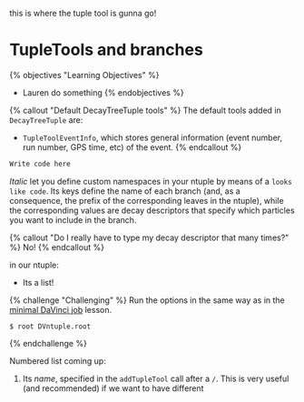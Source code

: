 


this is where the tuple tool is gunna go!


# TupleTools and branches

{% objectives "Learning Objectives" %}
* Lauren do something
{% endobjectives %} 

{% callout "Default DecayTreeTuple tools" %}
The default tools added in `DecayTreeTuple` are:

 - `TupleToolEventInfo`, which stores general information (event number, run number, GPS time, etc) of the event.
{% endcallout %} 

```python
Write code here
```

*Italic* let you define custom namespaces in your ntuple by means of a `looks like code`.
Its keys define the name of each branch (and, as a consequence, the prefix of the corresponding leaves in the ntuple), while the corresponding values are decay descriptors that specify which particles you want to include in the branch.


{% callout "Do I really have to type my decay descriptor that many times?" %}
No!
{% endcallout %} 

in our ntuple:

- Its a list!

{% challenge "Challenging" %}
Run the options in the same way as in the [minimal DaVinci 
job](minimal-dv-job.html) lesson.


```
$ root DVntuple.root

```

{% endchallenge %} 


Numbered list coming up:

  1. Its *name*, specified in the `addTupleTool` call after a `/`.  This is 
     very useful (and recommended) if we want to have different 

